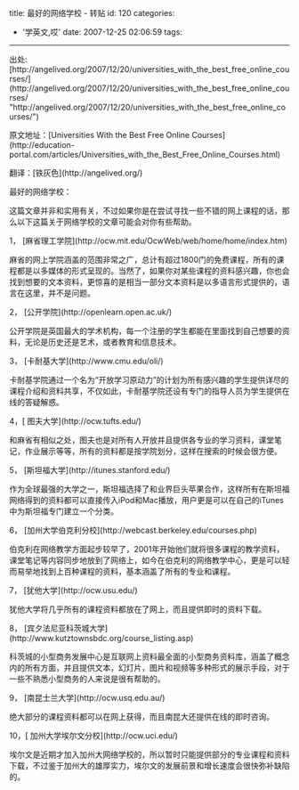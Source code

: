 title: 最好的网络学校 - 转贴
id: 120
categories:
  - '学英文,哎'
date: 2007-12-25 02:06:59
tags:
---

<div id="msgcns!9697D6160EFEBC17!1586" class="bvMsg"><p>出处:[http://angelived.org/2007/12/20/universities_with_the_best_free_online_courses/](http://angelived.org/2007/12/20/universities_with_the_best_free_online_courses/ "http://angelived.org/2007/12/20/universities_with_the_best_free_online_courses/") <p>原文地址：[Universities With the Best Free Online Courses](http://education-portal.com/articles/Universities_with_the_Best_Free_Online_Courses.html) <p>翻译：[铁灰色](http://angelived.org/) <p>最好的网络学校： <p>这篇文章并非和实用有关，不过如果你是在尝试寻找一些不错的网上课程的话，那么以下这篇关于网络学校的文章可能会对你有些帮助。 <p>1， [麻省理工学院](http://ocw.mit.edu/OcwWeb/web/home/home/index.htm) <p>麻省的网上学院涵盖的范围非常之广，总计有超过1800门的免费课程，所有的课程都是以多媒体的形式呈现的。当然了，如果你对某些课程的资料感兴趣，你也会找到想要的文本资料，更惊喜的是相当一部分文本资料是以多语言形式提供的，语言在这里，并不是问题。 <p>2， [公开学院](http://openlearn.open.ac.uk/) <p>公开学院是英国最大的学术机构，每一个注册的学生都能在里面找到自己想要的资料，无论是历史还是艺术，或者教育和信息技术。 <p>3， [卡耐基大学](http://www.cmu.edu/oli/) <p>卡耐基学院通过一个名为“开放学习原动力”的计划为所有感兴趣的学生提供详尽的课程介绍和资料共享，不仅如此，卡耐基学院还设有专门的指导人员为学生提供在线的答疑解惑。 <p>4，[ 图夫大学](http://ocw.tufts.edu/) <p>和麻省有相似之处，图夫也是对所有人开放并且提供各专业的学习资料，课堂笔记，作业展示等等，所有的资料都是按学院划分，这样在搜索的时候会很方便。 <p>5， [斯坦福大学](http://itunes.stanford.edu/) <p>作为全球最强的大学之一，斯坦福选择了和业界巨头苹果合作，这样所有在斯坦福网络得到的资料都可以直接传入iPod和Mac播放，用户更是可以在自己的iTunes中为斯坦福专门建立一个分类。 <p>6， [加州大学伯克利分校](http://webcast.berkeley.edu/courses.php) <p>伯克利在网络教学方面起步较早了，2001年开始他们就将很多课程的教学资料，课堂笔记等内容同步地放到了网络上，如今在伯克利的网络教学中心，更是可以轻而易举地找到上百种课程的资料，基本涵盖了所有的专业和课程。 <p>7， [犹他大学](http://ocw.usu.edu/) <p>犹他大学将几乎所有的课程资料都放在了网上，而且提供即时的资料下载。 <p>8， [宾夕法尼亚科茨城大学](http://www.kutztownsbdc.org/course_listing.asp) <p>科茨城的小型商务发展中心是互联网上资料最全面的小型商务资料库，涵盖了概念内的所有方面，并且提供文本，幻灯片，图片和视频等多种形式的展示手段，对于一些不熟悉小型商务的人来说是很有帮助的。 <p>9， [南昆士兰大学](http://ocw.usq.edu.au/) <p>绝大部分的课程资料都可以在网上获得，而且南昆大还提供在线的即时咨询。 <p>10，[ 加州大学埃尔文分校](http://ocw.uci.edu/) <p>埃尔文是近期才加入加州大网络学校的，所以暂时只能提供部分的专业课程和资料下载，不过鉴于加州大的雄厚实力，埃尔文的发展前景和增长速度会很快弥补缺陷的。</div>